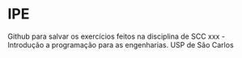 # IPE
Github para salvar os exercícios feitos na disciplina de SCC xxx - Introdução a programação para as engenharias. USP de São Carlos
